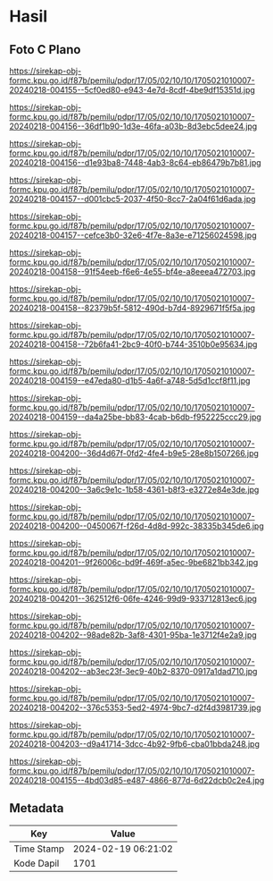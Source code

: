 # Hasil

## Foto C Plano

https://sirekap-obj-formc.kpu.go.id/f87b/pemilu/pdpr/17/05/02/10/10/1705021010007-20240218-004155--5cf0ed80-e943-4e7d-8cdf-4be9df15351d.jpg

https://sirekap-obj-formc.kpu.go.id/f87b/pemilu/pdpr/17/05/02/10/10/1705021010007-20240218-004156--36df1b90-1d3e-46fa-a03b-8d3ebc5dee24.jpg

https://sirekap-obj-formc.kpu.go.id/f87b/pemilu/pdpr/17/05/02/10/10/1705021010007-20240218-004156--d1e93ba8-7448-4ab3-8c64-eb86479b7b81.jpg

https://sirekap-obj-formc.kpu.go.id/f87b/pemilu/pdpr/17/05/02/10/10/1705021010007-20240218-004157--d001cbc5-2037-4f50-8cc7-2a04f61d6ada.jpg

https://sirekap-obj-formc.kpu.go.id/f87b/pemilu/pdpr/17/05/02/10/10/1705021010007-20240218-004157--cefce3b0-32e6-4f7e-8a3e-e71256024598.jpg

https://sirekap-obj-formc.kpu.go.id/f87b/pemilu/pdpr/17/05/02/10/10/1705021010007-20240218-004158--91f54eeb-f6e6-4e55-bf4e-a8eeea472703.jpg

https://sirekap-obj-formc.kpu.go.id/f87b/pemilu/pdpr/17/05/02/10/10/1705021010007-20240218-004158--82379b5f-5812-490d-b7d4-8929671f5f5a.jpg

https://sirekap-obj-formc.kpu.go.id/f87b/pemilu/pdpr/17/05/02/10/10/1705021010007-20240218-004158--72b6fa41-2bc9-40f0-b744-3510b0e95634.jpg

https://sirekap-obj-formc.kpu.go.id/f87b/pemilu/pdpr/17/05/02/10/10/1705021010007-20240218-004159--e47eda80-d1b5-4a6f-a748-5d5d1ccf8f11.jpg

https://sirekap-obj-formc.kpu.go.id/f87b/pemilu/pdpr/17/05/02/10/10/1705021010007-20240218-004159--da4a25be-bb83-4cab-b6db-f952225ccc29.jpg

https://sirekap-obj-formc.kpu.go.id/f87b/pemilu/pdpr/17/05/02/10/10/1705021010007-20240218-004200--36d4d67f-0fd2-4fe4-b9e5-28e8b1507266.jpg

https://sirekap-obj-formc.kpu.go.id/f87b/pemilu/pdpr/17/05/02/10/10/1705021010007-20240218-004200--3a6c9e1c-1b58-4361-b8f3-e3272e84e3de.jpg

https://sirekap-obj-formc.kpu.go.id/f87b/pemilu/pdpr/17/05/02/10/10/1705021010007-20240218-004200--0450067f-f26d-4d8d-992c-38335b345de6.jpg

https://sirekap-obj-formc.kpu.go.id/f87b/pemilu/pdpr/17/05/02/10/10/1705021010007-20240218-004201--9f26006c-bd9f-469f-a5ec-9be6821bb342.jpg

https://sirekap-obj-formc.kpu.go.id/f87b/pemilu/pdpr/17/05/02/10/10/1705021010007-20240218-004201--362512f6-06fe-4246-99d9-933712813ec6.jpg

https://sirekap-obj-formc.kpu.go.id/f87b/pemilu/pdpr/17/05/02/10/10/1705021010007-20240218-004202--98ade82b-3af8-4301-95ba-1e3712f4e2a9.jpg

https://sirekap-obj-formc.kpu.go.id/f87b/pemilu/pdpr/17/05/02/10/10/1705021010007-20240218-004202--ab3ec23f-3ec9-40b2-8370-0917a1dad710.jpg

https://sirekap-obj-formc.kpu.go.id/f87b/pemilu/pdpr/17/05/02/10/10/1705021010007-20240218-004202--376c5353-5ed2-4974-9bc7-d2f4d3981739.jpg

https://sirekap-obj-formc.kpu.go.id/f87b/pemilu/pdpr/17/05/02/10/10/1705021010007-20240218-004203--d9a41714-3dcc-4b92-9fb6-cba01bbda248.jpg

https://sirekap-obj-formc.kpu.go.id/f87b/pemilu/pdpr/17/05/02/10/10/1705021010007-20240218-004155--4bd03d85-e487-4866-877d-6d22dcb0c2e4.jpg


## Metadata

| Key        | Value               |
| ---------- | ------------------- |
| Time Stamp | 2024-02-19 06:21:02 |
| Kode Dapil | 1701                |



